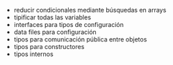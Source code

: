 - reducir condicionales mediante búsquedas en arrays
- tipificar todas las variables
- interfaces para tipos de configuración
- data files para configuración
- tipos para comunicación pública entre objetos
- tipos para constructores
- tipos internos
